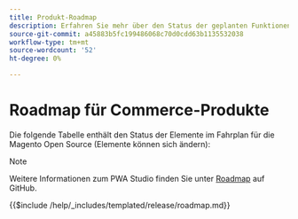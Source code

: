 ```yaml
---
title: Produkt-Roadmap
description: Erfahren Sie mehr über den Status der geplanten Funktionen für Adobe Commerce.
source-git-commit: a45883b5fc199486068c70d0cdd63b1135532038
workflow-type: tm+mt
source-wordcount: '52'
ht-degree: 0%

---
```



# Roadmap für Commerce-Produkte

Die folgende Tabelle enthält den Status der Elemente im Fahrplan für die Magento Open Source (Elemente können sich ändern):

>[!NOTE]
>
>Weitere Informationen zum PWA Studio finden Sie unter [Roadmap](https://github.com/magento/pwa-studio/wiki/Roadmap) auf GitHub.

{{$include /help/_includes/templated/release/roadmap.md}}
